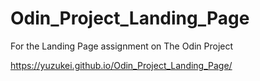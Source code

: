 # Odin_Project_Landing_Page

For the Landing Page assignment on The Odin Project

https://yuzukei.github.io/Odin_Project_Landing_Page/
